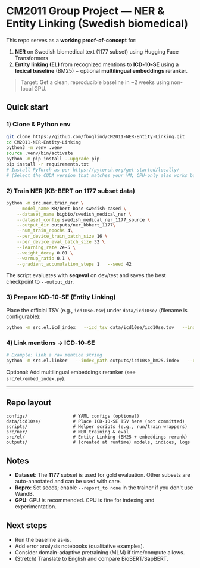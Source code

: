 # CM2011 Group Project — NER & Entity Linking (Swedish biomedical)

This repo serves as a **working proof-of-concept** for:
1) **NER** on Swedish biomedical text (1177 subset) using Hugging Face Transformers
2) **Entity linking (EL)** from recognized mentions to **ICD‑10‑SE** using a **lexical baseline** (BM25) + optional **multilingual embeddings** reranker.

> Target: Get a clean, reproducible baseline in ~2 weeks using non-local GPU.

## Quick start

### 1) Clone & Python env
```bash
git clone https://github.com/fboglind/CM2011-NER-Entity-Linking.git
cd CM2011-NER-Entity-Linking
python3 -m venv .venv
source .venv/bin/activate
python -m pip install --upgrade pip
pip install -r requirements.txt
# Install PyTorch as per https://pytorch.org/get-started/locally/
# (Select the CUDA version that matches your VM; CPU-only also works but is slow.)
```

### 2) Train NER (KB-BERT on 1177 subset data)
```bash
python -m src.ner.train_ner \
    --model_name KB/bert-base-swedish-cased \
    --dataset_name bigbio/swedish_medical_ner \
    --dataset_config swedish_medical_ner_1177_source \
    --output_dir outputs/ner_kbbert_1177\
    --num_train_epochs 4\
    --per_device_train_batch_size 16 \
    --per_device_eval_batch_size 32 \
    --learning_rate 2e-5 \
    --weight_decay 0.01 \
    --warmup_ratio 0.1 \
    --gradient_accumulation_steps 1   --seed 42
```

The script evaluates with **seqeval** on dev/test and saves the best checkpoint to `--output_dir`.

### 3) Prepare ICD‑10‑SE (Entity Linking)
Place the official TSV (e.g., `icd10se.tsv`) under `data/icd10se/` (filename is configurable):
```bash
python -m src.el.icd_index   --icd_tsv data/icd10se/icd10se.tsv   --index_path outputs/icd10se_bm25.index
```

### 4) Link mentions → ICD‑10‑SE
```bash
# Example: link a raw mention string
python -m src.el.linker   --index_path outputs/icd10se_bm25.index   --query "Appendicit" --top_k 10
```

Optional: Add multilingual embeddings reranker (see `src/el/embed_index.py`).

---

## Repo layout
```
configs/                 # YAML configs (optional)
data/icd10se/            # Place ICD‑10‑SE TSV here (not committed)
scripts/                 # Helper scripts (e.g., run/train wrappers)
src/ner/                 # NER training & eval
src/el/                  # Entity Linking (BM25 + embeddings rerank)
outputs/                 # (created at runtime) models, indices, logs
```

## Notes
- **Dataset**: The **1177** subset is used for gold evaluation. Other subsets are auto-annotated and can be used with care.
- **Repro**: Set seeds; enable `--report_to none` in the trainer if you don't use WandB.
- **GPU**: GPU is recommended. CPU is fine for indexing and experimentation.

## Next steps
- Run the baseline as-is.
- Add error analysis notebooks (qualitative examples).
- Consider domain-adaptive pretraining (MLM) if time/compute allows.
- (Stretch) Translate to English and compare BioBERT/SapBERT.
